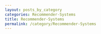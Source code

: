 ```yaml
---
layout: posts_by_category
categories: Recommender-Systems
title: Recommender-Systems
permalink: /category/Recommender-Systems
---
```

